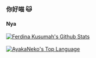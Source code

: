 ### 你好喵 🐱
#### Nya

<a href="#stats" align="center">
    <img align="center" alt="Ferdina Kusumah's Github Stats" src="https://github-readme-stats.vercel.app/api?username=nekomeowww&count_private=true&show_icons=true&include_all_commits=true&show_owner=true"/>
</a>
<br />

<br />
<a href="#stats" align="center">
    <img align="center" alt="AyakaNeko's Top Language" src="https://gh-readme-stats.krish-the-dev.vercel.app/api/top-langs/?username=nekomeowww&hide=html&langs_count=8&layout=compact" />
</a>
<br />
